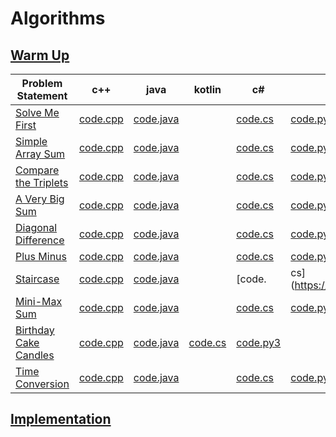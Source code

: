 # Algorithms
## [Warm Up](https://github.com/Lintik/hackerrank/tree/master/CORE%20CS/Algorithms/Warmup)

|Problem Statement| c++ | java |kotlin| c# | python |
|---|---|---|---|---|---|
|[Solve Me First](https://github.com/Lintik/hackerrank/blob/master/CORE%20CS/Algorithms/Warmup/Solve%20Me%20First/solve-me-first-English.pdf)|[code.cpp](https://github.com/Lintik/hackerrank/blob/master/CORE%20CS/Algorithms/Warmup/Solve%20Me%20First/code.cpp)|[code.java](https://github.com/Lintik/hackerrank/blob/master/CORE%20CS/Algorithms/Warmup/Solve%20Me%20First/code.java)||[code.cs](https://github.com/Lintik/hackerrank/blob/master/CORE%20CS/Algorithms/Warmup/Solve%20Me%20First/code.cs)|[code.py3](https://github.com/Lintik/hackerrank/blob/master/CORE%20CS/Algorithms/Warmup/Solve%20Me%20First/code.py3)| 
|[Simple Array Sum](https://github.com/Lintik/hackerrank/blob/master/CORE%20CS/Algorithms/Warmup/Simple%20Array%20Sum/simple-array-sum-English.pdf)|[code.cpp](https://github.com/Lintik/hackerrank/blob/master/CORE%20CS/Algorithms/Warmup/Simple%20Array%20Sum/code.cpp)|[code.java](https://github.com/Lintik/hackerrank/blob/master/CORE%20CS/Algorithms/Warmup/Simple%20Array%20Sum/code.java)||[code.cs](https://github.com/Lintik/hackerrank/blob/master/CORE%20CS/Algorithms/Warmup/Simple%20Array%20Sum/code.cs)|[code.py3](https://github.com/Lintik/hackerrank/blob/master/CORE%20CS/Algorithms/Warmup/Simple%20Array%20Sum/code.py3)|
|[Compare the Triplets](https://github.com/Lintik/hackerrank/blob/master/CORE%20CS/Algorithms/Warmup/Compare%20the%20Triplets/compare-the-triplets-English.pdf)|[code.cpp](https://github.com/Lintik/hackerrank/blob/master/CORE%20CS/Algorithms/Warmup/Compare%20the%20Triplets/code.cpp)|[code.java](https://github.com/Lintik/hackerrank/blob/master/CORE%20CS/Algorithms/Warmup/Compare%20the%20Triplets/code.java)||[code.cs](https://github.com/Lintik/hackerrank/blob/master/CORE%20CS/Algorithms/Warmup/Compare%20the%20Triplets/code.cs)|[code.py3](https://github.com/Lintik/hackerrank/blob/master/CORE%20CS/Algorithms/Warmup/Compare%20the%20Triplets/code.py3)|
|[A Very Big Sum](https://github.com/Lintik/hackerrank/blob/master/CORE%20CS/Algorithms/Warmup/A%20Very%20Big%20Sum/a-very-big-sum-English.pdf)|[code.cpp](https://github.com/Lintik/hackerrank/blob/master/CORE%20CS/Algorithms/Warmup/A%20Very%20Big%20Sum/code.cpp)|[code.java](https://github.com/Lintik/hackerrank/blob/master/CORE%20CS/Algorithms/Warmup/A%20Very%20Big%20Sum/code.java)||[code.cs](https://github.com/Lintik/hackerrank/blob/master/CORE%20CS/Algorithms/Warmup/A%20Very%20Big%20Sum/code.cs)|[code.py3](https://github.com/Lintik/hackerrank/blob/master/CORE%20CS/Algorithms/Warmup/A%20Very%20Big%20Sum/code.py3)|
|[Diagonal Difference](https://github.com/Lintik/hackerrank/blob/master/CORE%20CS/Algorithms/Warmup/Diagonal%20Difference/diagonal-difference-English.pdf)|[code.cpp](https://github.com/Lintik/hackerrank/blob/master/CORE%20CS/Algorithms/Warmup/Diagonal%20Difference/code.cpp)|[code.java](https://github.com/Lintik/hackerrank/blob/master/CORE%20CS/Algorithms/Warmup/Diagonal%20Difference/code.java)||[code.cs](https://github.com/Lintik/hackerrank/blob/master/CORE%20CS/Algorithms/Warmup/Diagonal%20Difference/code.cs)|[code.py3](https://github.com/Lintik/hackerrank/blob/master/CORE%20CS/Algorithms/Warmup/Diagonal%20Difference/code.cs)|
|[Plus Minus](https://github.com/Lintik/hackerrank/blob/master/CORE%20CS/Algorithms/Warmup/Plus%20Minus/plus-minus-English.pdf)|[code.cpp](https://github.com/Lintik/hackerrank/blob/master/CORE%20CS/Algorithms/Warmup/Plus%20Minus/code.cpp)|[code.java](https://github.com/Lintik/hackerrank/blob/master/CORE%20CS/Algorithms/Warmup/Plus%20Minus/code.java)||[code.cs](https://github.com/Lintik/hackerrank/blob/master/CORE%20CS/Algorithms/Warmup/Plus%20Minus/code.cs)|[code.py3](https://github.com/Lintik/hackerrank/blob/master/CORE%20CS/Algorithms/Warmup/Plus%20Minus/code.py3)|
|[Staircase](https://github.com/Lintik/hackerrank/blob/master/CORE%20CS/Algorithms/Warmup/Staircase/staircase-English.pdf)|[code.cpp](https://github.com/Lintik/hackerrank/blob/master/CORE%20CS/Algorithms/Warmup/Staircase/code.cpp)|[code.java](https://github.com/Lintik/hackerrank/blob/master/CORE%20CS/Algorithms/Warmup/Staircase/code.java)||[code.|cs](https://github.com/Lintik/hackerrank/blob/master/CORE%20CS/Algorithms/Warmup/Staircase/code.cs)|[code.py3](https://github.com/Lintik/hackerrank/blob/master/CORE%20CS/Algorithms/Warmup/Staircase/code.py3)|
|[Mini-Max Sum](https://github.com/Lintik/hackerrank/blob/master/CORE%20CS/Algorithms/Warmup/Mini-Max%20Sum/mini-max-sum-English.pdf)|[code.cpp](https://github.com/Lintik/hackerrank/blob/master/CORE%20CS/Algorithms/Warmup/Mini-Max%20Sum/code.cpp)|[code.java](https://github.com/Lintik/hackerrank/blob/master/CORE%20CS/Algorithms/Warmup/Mini-Max%20Sum/code.java)||[code.cs](https://github.com/Lintik/hackerrank/blob/master/CORE%20CS/Algorithms/Warmup/Mini-Max%20Sum/code.cs)|[code.py3](https://github.com/Lintik/hackerrank/blob/master/CORE%20CS/Algorithms/Warmup/Mini-Max%20Sum/code.py3)|
|[Birthday Cake Candles](https://github.com/Lintik/hackerrank/blob/master/CORE%20CS/Algorithms/Warmup/Birthday%20Cake%20Candles/birthday-cake-candles-English.pdf)|[code.cpp](https://github.com/Lintik/hackerrank/blob/master/CORE%20CS/Algorithms/Warmup/Birthday%20Cake%20Candles/code.cpp)|[code.java](https://github.com/Lintik/hackerrank/blob/master/CORE%20CS/Algorithms/Warmup/Birthday%20Cake%20Candles/code.java)|[code.cs](https://github.com/Lintik/hackerrank/blob/master/CORE%20CS/Algorithms/Warmup/Birthday%20Cake%20Candles/code.cs)|[code.py3](https://github.com/Lintik/hackerrank/blob/master/CORE%20CS/Algorithms/Warmup/Birthday%20Cake%20Candles/code.py3)|
|[Time Conversion](https://github.com/Lintik/hackerrank/blob/master/CORE%20CS/Algorithms/Warmup/Time%20Conversion/time-conversion-English.pdf)|[code.cpp](https://github.com/Lintik/hackerrank/blob/master/CORE%20CS/Algorithms/Warmup/Time%20Conversion/code.cpp)|[code.java](https://github.com/Lintik/hackerrank/blob/master/CORE%20CS/Algorithms/Warmup/Time%20Conversion/code1.java)||[code.cs](https://github.com/Lintik/hackerrank/blob/master/CORE%20CS/Algorithms/Warmup/Time%20Conversion/code.cs)|[code.py3](https://github.com/Lintik/hackerrank/blob/master/CORE%20CS/Algorithms/Warmup/Time%20Conversion/code1.py3)|

## [Implementation](https://github.com/Lintik/hackerrank/tree/master/CORE%20CS/Algorithms/Implementation)

